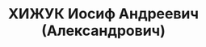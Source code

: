 ---
title: ХИЖУК Иосиф Андреевич (Александрович)
description: "Род. в 1901 г., Винницкая обл., с. Радовка, украинец, образование среднее,\
  \ б/п, горзо, заведующий. Проживал: Томск. \n  Арестован 12 апреля 1937 г. \n  Приговорен:\
  \ 28 октября 1937 г., обв.: право-троцк. орг-я. \n  Приговор: расстрел Расстрелян\
  \ 28 октября 1937 г. Реабилитирован в апреле 1958 г."
---
